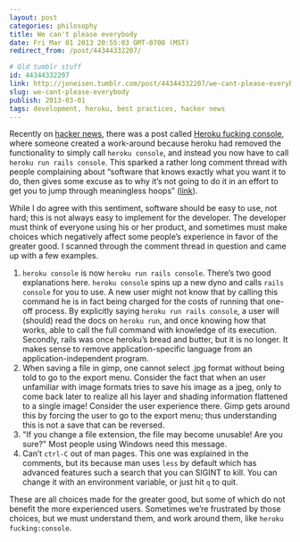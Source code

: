 ```yaml
---
layout: post
categories: philosophy
title: We can't please everybody
date: Fri Mar 01 2013 20:55:03 GMT-0700 (MST)
redirect_from: /post/44344332207/

# Old tumblr stuff
id: 44344332207
link: http://joneisen.tumblr.com/post/44344332207/we-cant-please-everybody
slug: we-cant-please-everybody
publish: 2013-03-01
tags: development, heroku, best practices, hacker news
---
```



Recently on [hacker news](http://news.ycombinator.com), there was a post called [Heroku fucking console](http://news.ycombinator.com/item?id=5304936), where someone created a work-around because heroku had removed the functionality to simply call `heroku console`, and instead you now have to call `heroku run rails console`. This sparked a rather long comment thread with people complaining about “software that knows exactly what you want it to do, then gives some excuse as to why it’s not going to do it in an effort to get you to jump through meaningless hoops” ([link](http://news.ycombinator.com/item?id=5305056)).

While I do agree with this sentiment, software should be easy to use, not hard; this is not always easy to implement for the developer. The developer must think of everyone using his or her product, and sometimes must make choices which negatively affect some people’s experience in favor of the greater good. I scanned through the comment thread in question and came up with a few examples.

1.  `heroku console` is now `heroku run rails console`. There’s two good
    explanations here. `heroku console` spins up a new dyno and calls
    `rails console` for you to use. A new user might not know that by
    calling this command he is in fact being charged for the costs of
    running that one-off process. By explicitly saying
    `heroku run rails console`, a user will (should) read the docs on
    `heroku run`, and once knowing how that works, able to call the full
    command with knowledge of its execution. Secondly, rails was once
    heroku’s bread and butter, but it is no longer. It makes sense to
    remove application-specific language from an application-independent
    program.
2.  When saving a file in gimp, one cannot select .jpg format without
    being told to go to the export menu. Consider the fact that when an
    user unfamiliar with image formats tries to save his image as a
    jpeg, only to come back later to realize all his layer and shading
    information flattened to a single image! Consider the user
    experience there. Gimp gets around this by forcing the user to go to
    the export menu; thus understanding this is not a save that can be
    reversed.
3.  "If you change a file extension, the file may become unusable! Are
    you sure?" Most people using Windows need this message.
4.  Can’t `ctrl-C` out of man pages. This one was explained in the
    comments, but its because man uses `less` by default which has
    advanced features such a search that you can SIGINT to kill. You can
    change it with an environment variable, or just hit `q` to quit.

These are all choices made for the greater good, but some of which do not benefit the more experienced users. Sometimes we’re frustrated by those choices, but we must understand them, and work around them, like `heroku fucking:console`.

